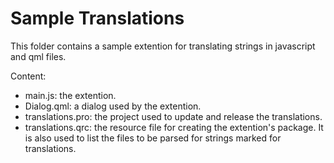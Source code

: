 # Sample Translations

This folder contains a sample extention for translating strings in javascript and qml files.

Content:

- main.js: the extention.
- Dialog.qml: a dialog used by the extention.
- translations.pro: the project used to update and release the translations.
- translations.qrc: the resource file for creating the extention's package.
    It is also used to list the files to be parsed for strings marked for translations.


